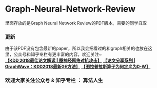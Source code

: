 # Graph-Neural-Network-Review
  里面存放的是Graph Neural Network Review的PDF版本，需要的同学自取
### 更新
  由于该PDF没有包含最新的paper，所以我会把看过的和graph相关的也放在这里，公众号和知乎专栏有更丰富的内容，欢迎关注~ <br> 
  **[【KDD 2018最佳论文解读 | 图神经网络对抗攻击】](https://mp.weixin.qq.com/s?__biz=MzU0ODk1MTcwNA==&mid=2247483798&idx=1&sn=b675e827620fafcb9e5f6bc1c6fe92d6&chksm=fbb60261ccc18b778a6ed347400c3284645b2431248acda221336264d52a05863d52f6164e1a&token=350853886&lang=zh_CN#rd)**
  **[【论文分享系列 | GraphWave：KDD2018最新GE方法】](https://mp.weixin.qq.com/s?__biz=MzU0ODk1MTcwNA==&mid=2247484230&idx=1&sn=dd82c18667572f684c0c97b1279fbcc8&chksm=fbb600b1ccc189a7d9a20e0eaf92b2325b4533ab48b4906a5241caa8b27db5f4cadb4ceec375&token=350853886&lang=zh_CN#rd)**
  **[【图拉普拉斯算子为何定义为D-W】](https://mp.weixin.qq.com/s?__biz=MzU0ODk1MTcwNA==&mid=2247484257&idx=1&sn=70ceb8cad8a091dd1c93aaca84b77d21&chksm=fbb60096ccc18980ce324f5476d663d411f712765822635a20cb4c4f1ed209972ae5cbb54c6d&token=350853886&lang=zh_CN#rd)**
  
### 欢迎大家关注公众号 & 知乎专栏 ： 算法人生
